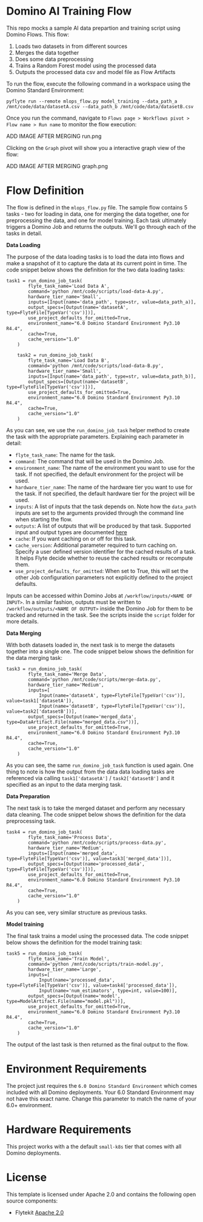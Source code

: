 # Domino AI Training Flow

This repo mocks a sample AI data prepartion and training script using Domino Flows. This flow:

1. Loads two datasets in from different sources
2. Merges the data together
3. Does some data preprocessing
4. Trains a Random Forest model using the processed data
5. Outputs the processed data csv and model file as Flow Artifacts

To run the flow, execute the following command in a workspace using the Domino Standard Environment: 

```
pyflyte run --remote mlops_flow.py model_training --data_path_a /mnt/code/data/datasetA.csv --data_path_b /mnt/code/data/datasetB.csv
```

Once you run the command, navigate to `Flows page > Workflows pivot > Flow name > Run name` to monitor the flow execution:

ADD IMAGE AFTER MERGING run.png

Clicking on the `Graph` pivot will show you a interactive graph view of the flow:

ADD IMAGE AFTER MERGING graph.png

# Flow Definition

The flow is defined in the `mlops_flow.py` file. The sample flow contains 5 tasks - two for loading in data, one for merging the data together, one for preprocessing the data, and one for model training. Each task ultimately triggers a Domino Job and returns the outputs. We'll go through each of the tasks in detail.

**Data Loading**

The purpose of the data loading tasks is to load the data into flows and make a snapshot of it to capture the data at its current point in time. The code snippet below shows the definition for the two data loading tasks:

```
task1 = run_domino_job_task(
        flyte_task_name='Load Data A',
        command='python /mnt/code/scripts/load-data-A.py',
        hardware_tier_name='Small',
        inputs=[Input(name='data_path', type=str, value=data_path_a)],
        output_specs=[Output(name='datasetA', type=FlyteFile[TypeVar('csv')])],
        use_project_defaults_for_omitted=True,
        environment_name="6.0 Domino Standard Environment Py3.10 R4.4",
        cache=True,
        cache_version="1.0"
    )

    task2 = run_domino_job_task(
        flyte_task_name='Load Data B',
        command='python /mnt/code/scripts/load-data-B.py',
        hardware_tier_name='Small',
        inputs=[Input(name='data_path', type=str, value=data_path_b)],
        output_specs=[Output(name='datasetB', type=FlyteFile[TypeVar('csv')])],
        use_project_defaults_for_omitted=True,
        environment_name="6.0 Domino Standard Environment Py3.10 R4.4",
        cache=True,
        cache_version="1.0"
    )
```

As you can see, we use the `run_domino_job_task` helper method to create the task with the appropriate parameters. Explaining each parameter in detail:

- `flyte_task_name`: The name for the task.
- `command`: The command that will be used in the Domino Job.
- `environment_name`: The name of the environment you want to use for the task. If not specified, the default environment for the project will be used. 
- `hardware_tier_name`: The name of the hardware tier you want to use for the task. If not specified, the default hardware tier for the project will be used.
- `inputs`: A list of inputs that the task depends on. Note how the `data_path` inputs are set to the arguments provided through the command line when starting the flow.
- `outputs`: A list of outputs that will be produced by that task. Supported input and output types are documented [here](https://docs.flyte.org/en/latest/user_guide/data_types_and_io/index.html)
- `cache`: If you want caching on or off for this task.
- `cache_version`: Additional parameter required to turn caching on. Specify a user defined version identifier for the cached results of a task. It helps Flyte decide whether to reuse the cached results or recompute them.
- `use_project_defaults_for_omitted`: When set to True, this will set the other Job configuration parameters not explicitly defined to the project defaults.

Inputs can be accessed within Domino Jobs at `/workflow/inputs/<NAME OF INPUT>`. In a similar fashion, outputs must be written to `/workflow/outputs/<NAME OF OUTPUT>` inside the Domino Job for them to be tracked and returned in the task. See the scripts inside the `script` folder for more details.

**Data Merging**

With both datasets loaded in, the next task is to merge the datasets together into a single one. The code snippet below shows the definition for the data merging task:

```
task3 = run_domino_job_task(
        flyte_task_name='Merge Data',
        command='python /mnt/code/scripts/merge-data.py',
        hardware_tier_name='Medium',
        inputs=[
            Input(name='datasetA', type=FlyteFile[TypeVar('csv')], value=task1['datasetA']),
            Input(name='datasetB', type=FlyteFile[TypeVar('csv')], value=task2['datasetB'])],
        output_specs=[Output(name='merged_data', type=DataArtifact.File(name="merged_data.csv"))],
        use_project_defaults_for_omitted=True,
        environment_name="6.0 Domino Standard Environment Py3.10 R4.4",
        cache=True,
        cache_version="1.0"
    )
```

As you can see, the same `run_domino_job_task` function is used again. One thing to note is how the output from the data data loading tasks are referenced via calling `task1['datasetA']` / `task2['datasetB']` and it specified as an input to the data merging task.

**Data Preparation**

The next task is to take the merged dataset and perform any necessary data cleaning. The code snippet below shows the definition for the data preprocessing task. 

```
task4 = run_domino_job_task(
        flyte_task_name='Process Data',
        command='python /mnt/code/scripts/process-data.py',
        hardware_tier_name='Medium',
        inputs=[Input(name='merged_data', type=FlyteFile[TypeVar('csv')], value=task3['merged_data'])],
        output_specs=[Output(name='processed_data', type=FlyteFile[TypeVar('csv')])],
        use_project_defaults_for_omitted=True,
        environment_name="6.0 Domino Standard Environment Py3.10 R4.4",
        cache=True,
        cache_version="1.0"
    )
```

As you can see, very similar structure as previous tasks.

**Model training**

The final task trains a model using the processed data. The code snippet below shows the definition for the model training task:

```
task5 = run_domino_job_task(
        flyte_task_name='Train Model',
        command='python /mnt/code/scripts/train-model.py',
        hardware_tier_name='Large',
        inputs=[
            Input(name='processed_data', type=FlyteFile[TypeVar('csv')], value=task4['processed_data']),
            Input(name='num_estimators', type=int, value=100)],
        output_specs=[Output(name='model', type=ModelArtifact.File(name="model.pkl"))],
        use_project_defaults_for_omitted=True,
        environment_name="6.0 Domino Standard Environment Py3.10 R4.4",
        cache=True,
        cache_version="1.0"
    )
```

The output of the last task is then returned as the final output to the flow. 

# Environment Requirements

The project just requires the `6.0 Domino Standard Environment` which comes included with all Domino deployments. Your 6.0 Standard Environment may not have this exact name. Change this parameter to match the name of your 6.0+ environment. 

# Hardware Requirements

This project works with a the default `small-k8s` tier that comes with all Domino deployments.

# License
This template is licensed under Apache 2.0 and contains the following open source components: 

* Flytekit [Apache 2.0](https://github.com/flyteorg/flytekit/blob/master/LICENSE)
